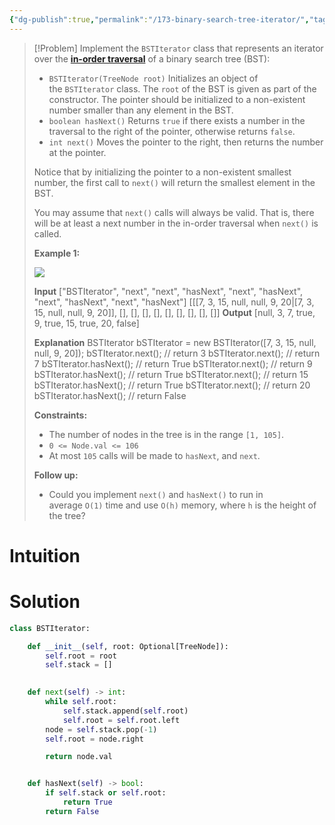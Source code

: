 ```yaml
---
{"dg-publish":true,"permalink":"/173-binary-search-tree-iterator/","tags":["stack","tree","binaryTree","bst"]}
---
```


>[!Problem]
>Implement the `BSTIterator` class that represents an iterator over the **[in-order traversal](https://en.wikipedia.org/wiki/Tree_traversal#In-order_\(LNR\))** of a binary search tree (BST):
> - `BSTIterator(TreeNode root)` Initializes an object of the `BSTIterator` class. The `root` of the BST is given as part of the constructor. The pointer should be initialized to a non-existent number smaller than any element in the BST.
> - `boolean hasNext()` Returns `true` if there exists a number in the traversal to the right of the pointer, otherwise returns `false`.
> - `int next()` Moves the pointer to the right, then returns the number at the pointer.
> 
> Notice that by initializing the pointer to a non-existent smallest number, the first call to `next()` will return the smallest element in the BST.
> 
> You may assume that `next()` calls will always be valid. That is, there will be at least a next number in the in-order traversal when `next()` is called.
> 
> **Example 1:**
> 
> ![](https://assets.leetcode.com/uploads/2018/12/25/bst-tree.png)
> 
> **Input**
> ["BSTIterator", "next", "next", "hasNext", "next", "hasNext", "next", "hasNext", "next", "hasNext"]
> [[[7, 3, 15, null, null, 9, 20\|[7, 3, 15, null, null, 9, 20]], [], [], [], [], [], [], [], [], []]
> **Output**
> [null, 3, 7, true, 9, true, 15, true, 20, false]
> 
> **Explanation**
> BSTIterator bSTIterator = new BSTIterator([7, 3, 15, null, null, 9, 20]);
> bSTIterator.next();    // return 3
> bSTIterator.next();    // return 7
> bSTIterator.hasNext(); // return True
> bSTIterator.next();    // return 9
> bSTIterator.hasNext(); // return True
> bSTIterator.next();    // return 15
> bSTIterator.hasNext(); // return True
> bSTIterator.next();    // return 20
> bSTIterator.hasNext(); // return False
> 
> **Constraints:**
> 
> - The number of nodes in the tree is in the range `[1, 105]`.
> - `0 <= Node.val <= 106`
> - At most `105` calls will be made to `hasNext`, and `next`.
> 
> **Follow up:**
> 
> - Could you implement `next()` and `hasNext()` to run in average `O(1)` time and use `O(h)` memory, where `h` is the height of the tree?

# Intuition

# Solution
```python
class BSTIterator:

    def __init__(self, root: Optional[TreeNode]):
        self.root = root
        self.stack = []
        

    def next(self) -> int:
        while self.root:
            self.stack.append(self.root)
            self.root = self.root.left
        node = self.stack.pop(-1)
        self.root = node.right

        return node.val


    def hasNext(self) -> bool:
        if self.stack or self.root:
            return True
        return False
```